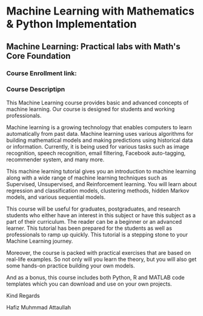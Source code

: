 # Machine Learning with Mathematics & Python Implementation
## Machine Learning: Practical labs with Math's Core Foundation




### Course Enrollment link:




### Course Descriptipn 

This Machine Learning course provides basic and advanced concepts of machine learning. Our course is designed for students and working professionals.

Machine learning is a growing technology that enables computers to learn automatically from past data. Machine learning uses various algorithms for building mathematical models and making predictions using historical data or information. Currently, it is being used for various tasks such as image recognition, speech recognition, email filtering, Facebook auto-tagging, recommender system, and many more.

This machine learning tutorial gives you an introduction to machine learning along with a wide range of machine learning techniques such as Supervised, Unsupervised, and Reinforcement learning. You will learn about regression and classification models, clustering methods, hidden Markov models, and various sequential models.

This course will be useful for graduates, postgraduates, and research students who either have an interest in this subject or have this subject as a part of their curriculum. The reader can be a beginner or an advanced learner. This tutorial has been prepared for the students as well as professionals to ramp up quickly. This tutorial is a stepping stone to your Machine Learning journey.

Moreover, the course is packed with practical exercises that are based on real-life examples. So not only will you learn the theory, but you will also get some hands-on practice building your own models.

And as a bonus, this course includes both Python, R and MATLAB code templates which you can download and use on your own projects.

Kind Regards

Hafiz Muhmmad Attaullah
